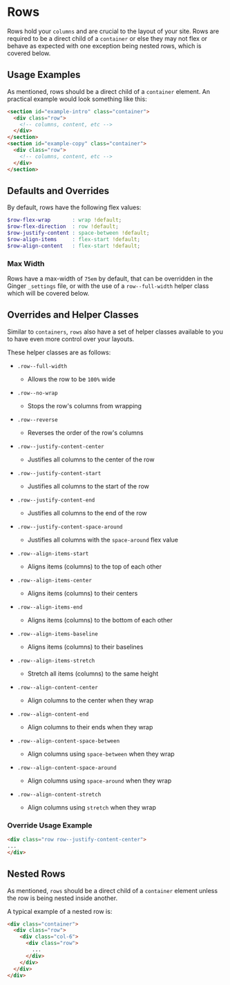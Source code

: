 # Rows
Rows hold your `columns` and are crucial to the layout of your site. Rows are required
to be a direct child of a `container` or else they may not flex or behave as expected
with one exception being nested rows, which is covered below.

## Usage Examples
As mentioned, rows should be a direct child of a `container` element. An practical
example would look something like this:

```html
<section id="example-intro" class="container">
  <div class="row">
    <!-- columns, content, etc -->
  </div>
</section>
<section id="example-copy" class="container">
  <div class="row">
    <!-- columns, content, etc -->
  </div>
</section>
```

## Defaults and Overrides
By default, rows have the following flex values:

```scss
$row-flex-wrap       : wrap !default;
$row-flex-direction  : row !default;
$row-justify-content : space-between !default;
$row-align-items     : flex-start !default;
$row-align-content   : flex-start !default;
```
### Max Width
Rows have a max-width of `75em` by default, that can be overridden in the Ginger
`_settings` file, or with the use of a `row--full-width` helper class which will
be covered below.

## Overrides and Helper Classes
Similar to `containers`, `rows` also have a set of helper classes available to you
to have even more control over your layouts.

These helper classes are as follows:

- `.row--full-width`
  - Allows the row to be `100%` wide

- `.row--no-wrap`
  - Stops the row's columns from wrapping

- `.row--reverse`
  - Reverses the order of the row's columns

- `.row--justify-content-center`
  - Justifies all columns to the center of the row

- `.row--justify-content-start`
  - Justifies all columns to the start of the row

- `.row--justify-content-end`
  - Justifies all columns to the end of the row

- `.row--justify-content-space-around`
  - Justifies all columns with the `space-around` flex value

- `.row--align-items-start `
  - Aligns items (columns) to the top of each other

- `.row--align-items-center`
  - Aligns items (columns) to their centers

- `.row--align-items-end`
  - Aligns items (columns) to the bottom of each other

- `.row--align-items-baseline`
  - Aligns items (columns) to their baselines

- `.row--align-items-stretch`
  - Stretch all items (columns) to the same height

- `.row--align-content-center`
  - Align columns to the center when they wrap

- `.row--align-content-end`
  - Align columns to their ends when they wrap

- `.row--align-content-space-between`
  - Align columns using `space-between` when they wrap

- `.row--align-content-space-around`
  - Align columns using `space-around` when they wrap

- `.row--align-content-stretch`
  - Align columns using `stretch` when they wrap

### Override Usage Example
  ```html
<div class="row row--justify-content-center">
  ...
</div>
  ```

## Nested Rows
As mentioned, `rows` should be a direct child of a `container` element unless the
row is being nested inside another.

A typical example of a nested row is:

```html
<div class="container">
  <div class="row">
    <div class="col-6">
      <div class="row">
        ...
      </div>
    </div>
  </div>
</div>
```
